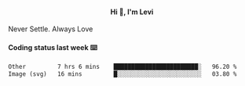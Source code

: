 <h4 style="text-align: center;">Hi 👋, I'm Levi</h4>  Never Settle. Always Love
<!---<img align="right" alt="Coding" width="300" src="https://i.pinimg.com/originals/81/17/8b/81178b47a8598f0c81c4799f2cdd4057.gif"></p> --->

#### Coding status last week ⌨️

<!--START_SECTION:waka-->

```txt
Other         7 hrs 6 mins    ████████████████████████░   96.20 %
Image (svg)   16 mins         █░░░░░░░░░░░░░░░░░░░░░░░░   03.80 %
```

<!--END_SECTION:waka-->
